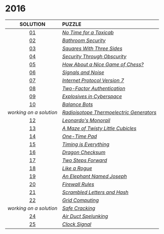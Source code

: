 # 2016

|        SOLUTION         | PUZZLE                                                                           |
|:-----------------------:|:---------------------------------------------------------------------------------|
|      [01](01.php)       | *[No Time for a Taxicab](https://adventofcode.com/2016/day/1)*                   |
|      [02](02.php)       | *[Bathroom Security](https://adventofcode.com/2016/day/2)*                       |
|      [03](03.php)       | *[Squares With Three Sides](https://adventofcode.com/2016/day/3)*                |
|      [04](04.php)       | *[Security Through Obscurity](https://adventofcode.com/2016/day/4)*              |
|      [05](05.php)       | *[How About a Nice Game of Chess?](https://adventofcode.com/2016/day/5)*         |
|      [06](06.php)       | *[Signals and Noise](https://adventofcode.com/2016/day/6)*                       |
|      [07](07.php)       | *[Internet Protocol Version 7](https://adventofcode.com/2016/day/7)*             |
|      [08](08.php)       | *[Two-Factor Authentication](https://adventofcode.com/2016/day/8)*               |
|      [09](09.php)       | *[Explosives in Cyberspace](https://adventofcode.com/2016/day/9)*                |
|      [10](10.php)       | *[Balance Bots](https://adventofcode.com/2016/day/10)*                           |
| *working on a solution* | *[Radioisotope Thermoelectric Generators](https://adventofcode.com/2016/day/11)* |
|      [12](12.php)       | *[Leonardo's Monorail](https://adventofcode.com/2016/day/12)*                    |
|      [13](13.php)       | *[A Maze of Twisty Little Cubicles](https://adventofcode.com/2016/day/13)*       |
|      [14](14.php)       | *[One-Time Pad](https://adventofcode.com/2016/day/14)*                           |
|      [15](15.php)       | *[Timing is Everything](https://adventofcode.com/2016/day/15)*                   |
|      [16](16.php)       | *[Dragon Checksum](https://adventofcode.com/2016/day/16)*                        |
|      [17](17.php)       | *[Two Steps Forward](https://adventofcode.com/2016/day/17)*                      |
|      [18](18.php)       | *[Like a Rogue](https://adventofcode.com/2016/day/18)*                           |
|      [19](19.php)       | *[An Elephant Named Joseph](https://adventofcode.com/2016/day/19)*               |
|      [20](20.php)       | *[Firewall Rules](https://adventofcode.com/2016/day/20)*                         |
|      [21](21.php)       | *[Scrambled Letters and Hash](https://adventofcode.com/2016/day/21)*             |
|      [22](22.php)       | *[Grid Computing](https://adventofcode.com/2016/day/22)*                         |
| *working on a solution* | *[Safe Cracking](https://adventofcode.com/2016/day/23)*                          |
|      [24](24.php)       | *[Air Duct Spelunking](https://adventofcode.com/2016/day/24)*                    |
|      [25](25.php)       | *[Clock Signal](https://adventofcode.com/2016/day/25)*                           |